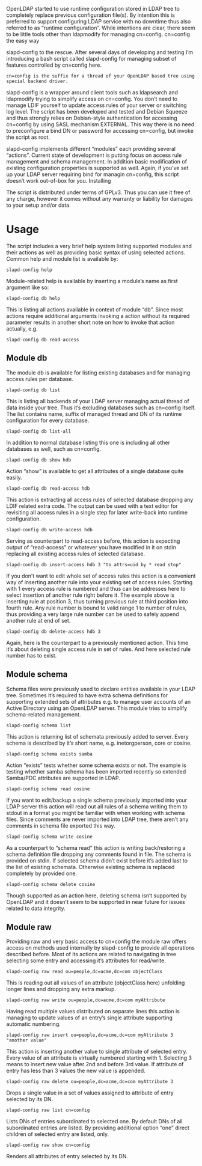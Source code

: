 

OpenLDAP started to use runtime configuration stored in LDAP tree to completely replace previous configuration file(s). By intention this is preferred to support configuring LDAP service with no downtime thus also referred to as “runtime configuration”. While intentions are clear, there seem to be little tools other than ldapmodify for managing cn=config.
cn=config the easy way

slapd-config to the rescue. After several days of developing and testing I’m introducing a bash script called slapd-config for managing subset of features controlled by cn=config here.

    cn=config is the suffix for a thread of your OpenLDAP based tree using special backend driver.

slapd-config is a wrapper around client tools such as ldapsearch and ldapmodify trying to simplify access on cn=config. You don’t need to manage LDIF yourself to update access rules of your server or switching log level. The script has been developed and tested and Debian Squeeze and thus strongly relies on Debian-style authentication for accessing cn=config by using SASL mechanism EXTERNAL. This way there is no need to preconfigure a bind DN or password for accessing cn=config, but invoke the script as root.

slapd-config implements different “modules” each providing several “actions”. Current state of development is putting focus on access rule management and schema management. In addition basic modification of existing configuration properties is supported as well. Again, if you’ve set up your LDAP server requiring bind for managin cn=config, this script doesn’t work out-of-box for you.
Installing

The script is distributed under terms of GPLv3. Thus you can use it free of any charge, however it comes without any warranty or liability for damages to your setup and/or data.



# Usage

The script includes a very brief help system listing supported modules and their actions as well as providing basic syntax of using selected actions. Common help and module list is available by:

```
slapd-config help
```

Module-related help is available by inserting a module’s name as first argument like so:

```
slapd-config db help
```

This is listing all actions available in context of module “db”. Since most actions require additional arguments invoking a action without its required parameter results in another short note on how to invoke that action actually, e.g.

```
slapd-config db read-access
```


## Module db

The module db is available for listing existing databases and for managing access rules per database.

```
slapd-config db list
```

This is listing all backends of your LDAP server managing actual thread of data inside your tree. Thus it’s excluding databases such as cn=config itself. The list contains name, suffix of managed thread and DN of its runtime configuration for every database.

```
slapd-config db list-all
```

In addition to normal database listing this one is including all other databases as well, such as cn=config.

```
slapd-config db show hdb
```

Action “show” is available to get all attributes of a single database quite easily.

```
slapd-config db read-access hdb
```

This action is extracting all access rules of selected database dropping any LDIF related extra code. The output can be used with a text editor for revisiting all access rules in a single step for later write-back into runtime configuration.

```
slapd-config db write-access hdb
```

Serving as counterpart to read-access before, this action is expecting output of “read-access” or whatever you have modified in it on stdin replacing all existing access rules of selected database.

```
slapd-config db insert-access hdb 3 "to attrs=uid by * read stop"
```

If you don’t want to edit whole set of access rules this action is a convenient way of inserting another rule into your existing set of access rules. Starting with 1 every access rule is numbered and thus can be addresses here to select insertion of another rule right before it. The example above is inserting rule at position 3, thus turning previous rule at third position into fourth rule. Any rule number is bound to valid range 1 to number of rules, thus providing a very large rule number can be used to safely append another rule at end of set.

```
slapd-config db delete-access hdb 3
```

Again, here is the counterpart to a previously mentioned action. This time it’s about deleting single access rule in set of rules. And here selected rule number has to exist.


## Module schema

Schema files were previously used to declare entities available in your LDAP tree. Sometimes it’s required to have extra schema definitions for supporting extended sets of attributes e.g. to manage user accounts of an Active Directory using an OpenLDAP server. This module tries to simplify schema-related management.

```
slapd-config schema list
```

This action is returning list of schemata previously added to server. Every schema is described by it’s short name, e.g. inetorgperson, core or cosine.

```
slapd-config schema exists samba
```

Action “exists” tests whether some schema exists or not. The example is testing whether samba schema has been imported recently so extended Samba/PDC attributes are supported in LDAP.

```
slapd-config schema read cosine
```

If you want to edit/backup a single schema previously imported into your LDAP server this action will read out all rules of a schema writing them to stdout in a format you might be familiar with when working with schema files. Since comments are never imported into LDAP tree, there aren’t any comments in schema file exported this way.

```
slapd-config schema write cosine
```

As a counterpart to “schema read” this action is writing back/restoring a schema definition file dropping any comments found in file. The schema is provided on stdin. If selected schema didn’t exist before it’s added last to the list of existing schemata. Otherwise existing schema is replaced completely by provided one.

```
slapd-config schema delete cosine
```

Though supported as an action here, deleting schema isn’t supported by OpenLDAP and it doesn’t seem to be supported in near future for issues related to data integrity.


## Module raw

Providing raw and very basic access to cn=config the module raw offers access on methods used internally by slapd-config to provide all operations described before. Most of its actions are related to navigating in tree selecting some entry and accessing it’s attributes for read/write.

```
slapd-config raw read ou=people,dc=acme,dc=com objectClass
```

This is reading out all values of an attribute (objectClass here) unfolding longer lines and dropping any extra markup.

```
slapd-config raw write ou=people,dc=acme,dc=com myAttribute
```

Having read multiple values distributed on separate lines this action is managing to update values of an entry’s single attribute supporting automatic numbering.

```
slapd-config raw insert ou=people,dc=acme,dc=com myAttribute 3 "another value"
```

This action is inserting another value to single attribute of selected entry. Every value of an attribute is virtually numbered starting with 1. Selecting 3 means to insert new value after 2nd and before 3rd value. If attribute of entry has less than 3 values the new value is appended.

```
slapd-config raw delete ou=people,dc=acme,dc=com myAttribute 3
```

Drops a single value in a set of values assigned to attribute of entry selected by its DN.

```
slapd-config raw list cn=config
```

Lists DNs of entries subordinated to selected one. By default DNs of all subordinated entries are listed. By providing additional option “one” direct children of selected entry are listed, only.

```
slapd-config raw show cn=config
```

Renders all attributes of entry selected by its DN.
